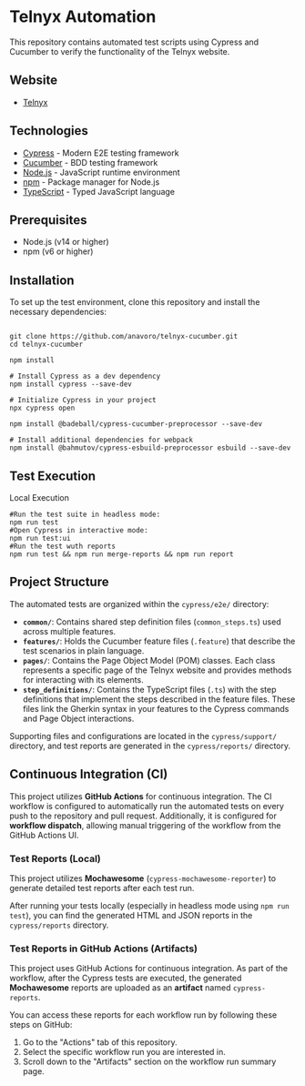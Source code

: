# Telnyx Automation

This repository contains automated test scripts using Cypress and Cucumber to verify the functionality of the Telnyx website.

## Website

- [Telnyx](https://telnyx.com)

## Technologies

- [Cypress](https://www.cypress.io/) - Modern E2E testing framework
- [Cucumber](https://cucumber.io/) - BDD testing framework
- [Node.js](https://nodejs.org/) - JavaScript runtime environment
- [npm](https://www.npmjs.com/) - Package manager for Node.js
- [TypeScript](https://www.typescriptlang.org/) - Typed JavaScript language

## Prerequisites

- Node.js (v14 or higher)
- npm (v6 or higher)

## Installation

To set up the test environment, clone this repository and install the necessary dependencies:

```shell

git clone https://github.com/anavoro/telnyx-cucumber.git
cd telnyx-cucumber

npm install

# Install Cypress as a dev dependency
npm install cypress --save-dev

# Initialize Cypress in your project
npx cypress open

npm install @badeball/cypress-cucumber-preprocessor --save-dev

# Install additional dependencies for webpack
npm install @bahmutov/cypress-esbuild-preprocessor esbuild --save-dev
```

## Test Execution

Local Execution

```shell
#Run the test suite in headless mode:
npm run test
#Open Cypress in interactive mode:
npm run test:ui
#Run the test wuth reports
npm run test && npm run merge-reports && npm run report
```

## Project Structure

The automated tests are organized within the `cypress/e2e/` directory:

- **`common/`**: Contains shared step definition files (`common_steps.ts`) used across multiple features.
- **`features/`**: Holds the Cucumber feature files (`.feature`) that describe the test scenarios in plain language.
- **`pages/`**: Contains the Page Object Model (POM) classes. Each class represents a specific page of the Telnyx website and provides methods for interacting with its elements.
- **`step_definitions/`**: Contains the TypeScript files (`.ts`) with the step definitions that implement the steps described in the feature files. These files link the Gherkin syntax in your features to the Cypress commands and Page Object interactions.

Supporting files and configurations are located in the `cypress/support/` directory, and test reports are generated in the `cypress/reports/` directory.

## Continuous Integration (CI)

This project utilizes **GitHub Actions** for continuous integration. The CI workflow is configured to automatically run the automated tests on every push to the repository and pull request. Additionally, it is configured for **workflow dispatch**, allowing manual triggering of the workflow from the GitHub Actions UI.

### Test Reports (Local)

This project utilizes **Mochawesome** (`cypress-mochawesome-reporter`) to generate detailed test reports after each test run.

After running your tests locally (especially in headless mode using `npm run test`), you can find the generated HTML and JSON reports in the `cypress/reports` directory.

### Test Reports in GitHub Actions (Artifacts)

This project uses GitHub Actions for continuous integration. As part of the workflow, after the Cypress tests are executed, the generated **Mochawesome** reports are uploaded as an **artifact** named `cypress-reports`.

You can access these reports for each workflow run by following these steps on GitHub:

1.  Go to the "Actions" tab of this repository.
2.  Select the specific workflow run you are interested in.
3.  Scroll down to the "Artifacts" section on the workflow run summary page.
